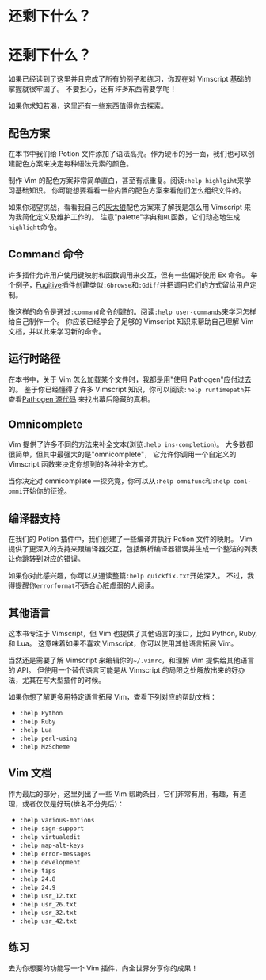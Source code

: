 # 还剩下什么？

# 还剩下什么？

如果已经读到了这里并且完成了所有的例子和练习，你现在对 Vimscript 基础的掌握就很牢固了。 不要担心，还有*许多*东西需要学呢！

如果你求知若渴，这里还有一些东西值得你去探索。

## 配色方案

在本书中我们给 Potion 文件添加了语法高亮。作为硬币的另一面，我们也可以创建配色方案来决定每种语法元素的颜色。

制作 Vim 的配色方案非常简单直白，甚至有点重复。阅读`:help highlgiht`来学习基础知识。 你可能想要看看一些内置的配色方案来看他们怎么组织文件的。

如果你渴望挑战，看看我自己的[灰太狼](https://github.com/sjl/badwolf/blob/master/colors/badwolf.vim)配色方案来了解我是怎么用 Vimscript 来为我简化定义及维护工作的。 注意"palette"字典和`HL`函数，它们动态地生成`highlight`命令。

## Command 命令

许多插件允许用户使用键映射和函数调用来交互，但有一些偏好使用 Ex 命令。 举个例子，[Fugitive](https://github.com/tpope/vim-fugitive)插件创建类似`:Gbrowse`和`:Gdiff`并把调用它们的方式留给用户定制。

像这样的命令是通过`:command`命令创建的。阅读`:help user-commands`来学习怎样给自己制作一个。 你应该已经学会了足够的 Vimscript 知识来帮助自己理解 Vim 文档，并以此来学习新的命令。

## 运行时路径

在本书中，关于 Vim 怎么加载某个文件时，我都是用"使用 Pathogen"应付过去的。 鉴于你已经懂得了许多 Vimscript 知识，你可以阅读`:help runtimepath`并查看[Pathogen 源代码](https://github.com/tpope/vim-pathogen/blob/master/autoload/pathogen.vim) 来找出幕后隐藏的真相。

## Omnicomplete

Vim 提供了许多不同的方法来补全文本(浏览`:help ins-completion`)。 大多数都很简单，但其中最强大的是"omnicomplete"， 它允许你调用一个自定义的 Vimscript 函数来决定你想到的各种补全方式。

当你决定对 omnicomplete 一探究竟，你可以从`:help omnifunc`和`:help coml-omni`开始你的征途。

## 编译器支持

在我们的 Potion 插件中，我们创建了一些编译并执行 Potion 文件的映射。 Vim 提供了更深入的支持来跟编译器交互，包括解析编译器错误并生成一个整洁的列表让你跳转到对应的错误。

如果你对此感兴趣，你可以从通读整篇`:help quickfix.txt`开始深入。 不过，我得提醒你`errorformat`不适合心脏虚弱的人阅读。

## 其他语言

这本书专注于 Vimscript，但 Vim 也提供了其他语言的接口，比如 Python, Ruby, 和 Lua。 这意味着如果不喜欢 Vimscript，你可以使用其他语言拓展 Vim。

当然还是需要了解 Vimscript 来编辑你的`~/.vimrc`，和理解 Vim 提供给其他语言的 API。 但使用一个替代语言可能是从 Vimscript 的局限之处解放出来的好办法，尤其在写大型插件的时候。

如果你想了解更多用特定语言拓展 Vim，查看下列对应的帮助文档：

*   `:help Python`
*   `:help Ruby`
*   `:help Lua`
*   `:help perl-using`
*   `:help MzScheme`

## Vim 文档

作为最后的部分，这里列出了一些 Vim 帮助条目，它们非常有用，有趣，有道理，或者仅仅是好玩(排名不分先后)：

*   `:help various-motions`
*   `:help sign-support`
*   `:help virtualedit`
*   `:help map-alt-keys`
*   `:help error-messages`
*   `:help development`
*   `:help tips`
*   `:help 24.8`
*   `:help 24.9`
*   `:help usr_12.txt`
*   `:help usr_26.txt`
*   `:help usr_32.txt`
*   `:help usr_42.txt`

## 练习

去为你想要的功能写一个 Vim 插件，向全世界分享你的成果！